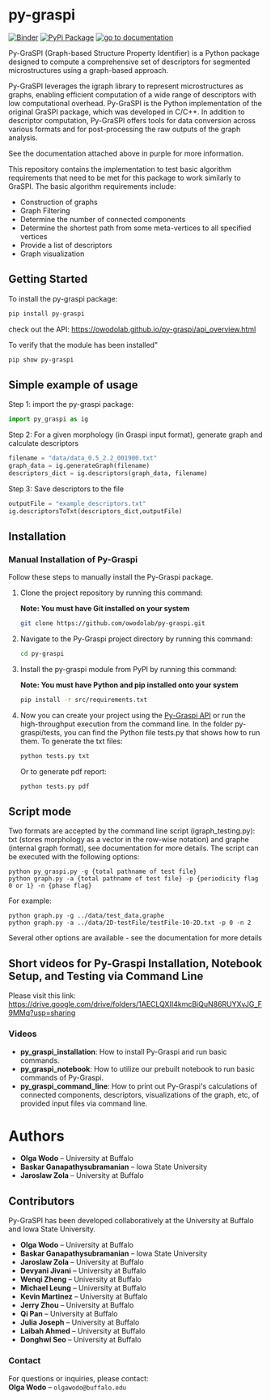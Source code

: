 # py-graspi
[![Binder](https://mybinder.org/badge.svg)](https://mybinder.org/v2/gh/kkevinmartinezz/kaggle_PyGraspi/3d7bf5df17b015612ab1b8261c63d0bbb00a268f?urlpath=lab%2Ftree%2Fpygraspi-test.ipynb) [![PyPi Package](https://img.shields.io/badge/PyPi-package-blue)](https://pypi.org/project/py-graspi/) [![go to documentation](https://img.shields.io/badge/go_to-documentation-purple)](https://owodolab.github.io/py-graspi/)



Py-GraSPI (Graph-based Structure Property Identifier) is a Python package designed to compute a comprehensive set of descriptors for segmented microstructures using a graph-based approach. 

Py-GraSPI leverages the igraph library to represent microstructures as graphs, enabling efficient computation of a wide range of descriptors with low computational overhead. Py-GraSPI is the Python implementation of the original GraSPI package, which was developed in C/C++. In addition to descriptor computation, Py-GraSPI offers tools for data conversion across various formats and for post-processing the raw outputs of the graph analysis.

See the documentation attached above in purple for more information.

This repository contains the implementation to test basic algorithm requirements that need to be met for this package to work similarly to GraSPI.
The basic algorithm requirements include:
  -  Construction of graphs
  -  Graph Filtering
  -  Determine the number of connected components
  -  Determine the shortest path from some meta-vertices to all specified vertices
  -  Provide a list of descriptors
  -  Graph visualization


## Getting Started
To install the py-graspi package:
```bash 
pip install py-graspi
```
check out the API: https://owodolab.github.io/py-graspi/api_overview.html

To verify that the module has been installed"

```bash
pip show py-graspi
```

## Simple example of usage

Step 1: import the py-graspi package: 

```python
import py_graspi as ig
```

Step 2: For a given morphology (in Graspi input format), generate graph and calculate descriptors

```python
filename = "data/data_0.5_2.2_001900.txt"
graph_data = ig.generateGraph(filename)
descriptors_dict = ig.descriptors(graph_data, filename)
```

Step 3: Save descriptors to the file 

```python
outputFile = "example_descriptors.txt"
ig.descriptorsToTxt(descriptors_dict,outputFile)
```

## Installation
### Manual Installation of Py-Graspi
Follow these steps to manually install the Py-Graspi package.

1. Clone the project repository by running this command:

   **Note: You must have Git installed on your system**
   ```bash
   git clone https://github.com/owodolab/py-graspi.git
   ```

2. Navigate to the Py-Graspi project directory by running this command:
   ```bash
   cd py-graspi
   ```

3. Install the py-graspi module from PyPI by running this command:

   **Note: You must have Python and pip installed onto your system**
   ```bash
   pip install -r src/requirements.txt
   ```
   
5. Now you can create your project using the [Py-Graspi API](https://owodolab.github.io/py-graspi/api_overview.html) or run the high-throughput execution from the command line.
   In the folder py-graspi/tests, you can find the Python file tests.py that shows how to run them.
   To generate the txt files:
   ```bash
   python tests.py txt
   ```
   Or to generate pdf report:
   ```bash
   python tests.py pdf
   ```


## Script mode


Two formats are accepted by the command line script (igraph_testing.py): txt (stores morphology as a vector in the row-wise notation) and graphe (internal graph format), see documentation for more details. The script can be executed with the following options:
  
````
python py_graspi.py -g {total pathname of test file} 
python graph.py -a {total pathname of test file} -p {periodicity flag 0 or 1} -n {phase flag}
````
For example:

```
python graph.py -g ../data/test_data.graphe
python graph.py -a ../data/2D-testFile/testFile-10-2D.txt -p 0 -n 2
```
Several other options are available - see the documentation for more details

  
## Short videos for Py-Graspi Installation, Notebook Setup, and Testing via Command Line
Please visit this link: https://drive.google.com/drive/folders/1AECLQXII4kmcBiQuN86RUYXvJG_F9MMq?usp=sharing
### Videos
* **py_graspi_installation**: How to install Py-Graspi and run basic commands.
* **py_graspi_notebook**: How to utilize our prebuilt notebook to run basic commands of Py-Graspi.
* **py_graspi_command_line**: How to print out Py-Graspi's calculations of connected components, descriptors, visualizations of the graph, etc, of provided input files via command line.

# Authors
- **Olga Wodo** – University at Buffalo  
- **Baskar Ganapathysubramanian** – Iowa State University  
- **Jaroslaw Zola** – University at Buffalo  


## Contributors
Py-GraSPI has been developed collaboratively at the University at Buffalo and Iowa State University.

- **Olga Wodo** – University at Buffalo  
- **Baskar Ganapathysubramanian** – Iowa State University  
- **Jaroslaw Zola** – University at Buffalo  
- **Devyani Jivani** – University at Buffalo  
- **Wenqi Zheng** – University at Buffalo  
- **Michael Leung** – University at Buffalo  
- **Kevin Martinez** – University at Buffalo  
- **Jerry Zhou** – University at Buffalo  
- **Qi Pan** – University at Buffalo  
- **Julia Joseph** – University at Buffalo  
- **Laibah Ahmed** – University at Buffalo  
- **Donghwi Seo** – University at Buffalo  

### Contact
For questions or inquiries, please contact:  
**Olga Wodo** – `olgawodo@buffalo.edu`
